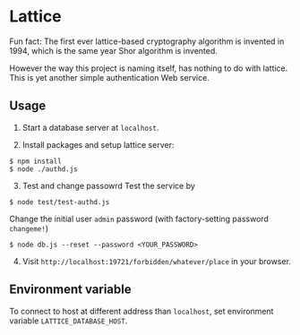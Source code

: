 # Lattice
Fun fact: The first ever lattice-based cryptography algorithm is invented in 1994, which is the same year Shor algorithm is invented.

However the way this project is naming itself, has nothing to do with lattice. This is yet another simple authentication Web service.

## Usage
1. Start a database server at `localhost`.

2. Install packages and setup lattice server:
```
$ npm install
$ node ./authd.js
```

3. Test and change passowrd
Test the service by
```
$ node test/test-authd.js
```

Change the initial user `admin` password (with factory-setting password `changeme!`)
```
$ node db.js --reset --password <YOUR_PASSWORD>
```

4. Visit `http://localhost:19721/forbidden/whatever/place` in your browser.

## Environment variable
To connect to host at different address than `localhost`, set environment variable `LATTICE_DATABASE_HOST`.
